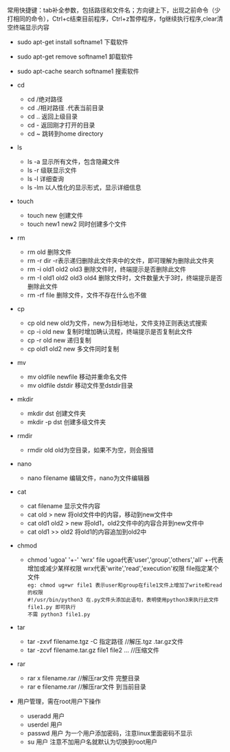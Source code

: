 常用快捷键：tab补全参数，包括路径和文件名；方向键上下，出现之前命令（少打相同的命令），Ctrl+c结束目前程序，Ctrl+z暂停程序，fg继续执行程序,clear清空终端显示内容    
- sudo apt-get install softname1   下载软件  
- sudo apt-get remove softname1    卸载软件  
- sudo apt-cache search softname1  搜索软件  
- cd  
  - cd /绝对路径  
  - cd ./相对路径  .代表当前目录  
  - cd .. 返回上级目录  
  - cd - 返回刚才打开的目录  
  - cd ~ 跳转到home directory  
  
- ls  
  - ls -a 显示所有文件，包含隐藏文件  
  - ls -r 级联显示文件  
  - ls -l 详细查询  
  - ls -lm 以人性化的显示形式，显示详细信息  

- touch  
  - touch new 创建文件  
  - touch new1 new2  同时创建多个文件  

- rm  
  - rm old  删除文件    
  - rm -r dir   -r表示递归删除此文件夹中的文件，即可理解为删除此文件夹      
  - rm -i old1 old2 old3 删除文件时，终端提示是否删除此文件  
  - rm -I old1 old2 old3 old4 删除文件时，文件数量大于3时，终端提示是否删除此文件   
  - rm -rf file  删除文件，文件不存在什么也不做  
  
- cp  
  - cp old new  old为文件，new为目标地址，文件支持正则表达式搜索  
  - cp -i old new  复制时增加确认流程，终端提示是否复制此文件  
  - cp -r old new  递归复制      
  - cp old1 old2 new 多文件同时复制  
  
- mv  
  - mv oldfile newfile 移动并重命名文件  
  - mv oldfile dstdir  移动文件至dstdir目录  
  
- mkdir  
  - mkdir dst 创建文件夹  
  - mkdir -p dst 创建多级文件夹  
  
- rmdir  
  - rmdir old old为空目录，如果不为空，则会报错    
  
- nano
  - nano filename 编辑文件，nano为文件编辑器    
  
- cat
  - cat filename 显示文件内容  
  - cat old > new 将old文件中的内容，移动到new文件中  
  - cat old1 old2 > new 将old1，old2文件中的内容合并到new文件中  
  - cat old1 >> old2  将old1的内容追加到old2中  
  
- chmod 
  - chmod 'ugoa' '+-' 'wrx' file  ugoa代表'user','group','others','all' +-代表增加或减少某样权限 wrx代表'write','read','execution'权限 file指定某个文件  
  `eg: chmod ug+wr file1 表示user和group在file1文件上增加了write和read的权限`  
  `#!/usr/bin/python3 在.py文件头添加此语句，表明使用python3来执行此文件`  
  `file1.py 即可执行`  
  `不需 python3 file1.py`  
- tar   
  - tar -zxvf filename.tgz -C 指定路径  //解压.tgz .tar.gz文件  
  - tar -zcvf filename.tar.gz file1 file2 ... //压缩文件  
- rar  
  - rar x filename.rar  //解压rar文件 完整目录  
  - rar e filename.rar  //解压rar文件 到当前目录  
- 用户管理，需在root用户下操作    
  - useradd 用户  
  - userdel 用户  
  - passwd  用户 为一个用户添加密码，注意linux里面密码不显示  
  - su 用户    注意不加用户名就默认为切换到root用户  
 
